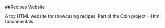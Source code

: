 ##Recipes Website

A toy HTML website for showcasing recipes.
Part of the Odin project --Html fundamentals. 
